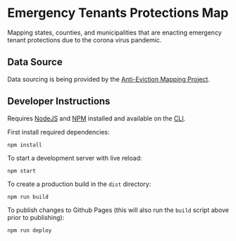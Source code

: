 # Emergency Tenants Protections Map

Mapping states, counties, and municipalities that are enacting emergency tenant protections due to the corona virus pandemic.

## Data Source

Data sourcing is being provided by the [Anti-Eviction Mapping Project](https://www.antievictionmap.com/).

## Developer Instructions

Requires [NodeJS](https://nodejs.org/en/) and [NPM](https://www.npmjs.com/) installed and available on the [CLI](https://en.wikipedia.org/wiki/Command-line_interface).

First install required dependencies:

```
npm install
```

To start a development server with live reload:

```
npm start
```

To create a production build in the `dist` directory:

```
npm run build
```

To publish changes to Github Pages (this will also run the `build` script above prior to publishing):

```
npm run deploy
```
